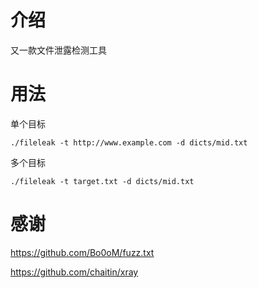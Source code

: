# 介绍

又一款文件泄露检测工具


# 用法

单个目标
```
./fileleak -t http://www.example.com -d dicts/mid.txt
```

多个目标
```
./fileleak -t target.txt -d dicts/mid.txt

```

# 感谢

https://github.com/Bo0oM/fuzz.txt  

https://github.com/chaitin/xray



